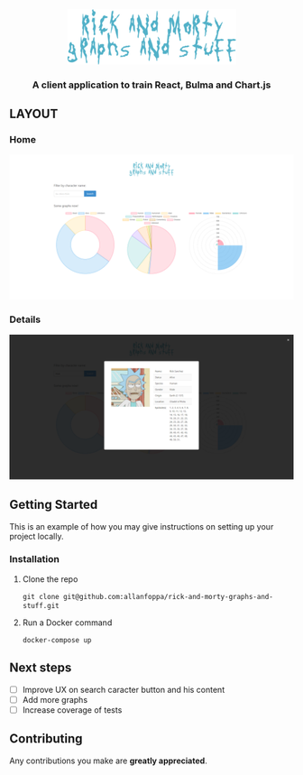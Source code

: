 <!-- PROJECT LOGO -->
<!-- markdownlint-disable -->
<div align="center" style="margin-top: 24px">
  <img src="./app/src/assets/images/logo.png" alt="Logo" />
  <h3 align="center">A client application to train React, Bulma and Chart.js</h3>
</div>
<!-- markdownlint-disable -->

<!-- LAYOUT PREVIEW -->
## LAYOUT

### Home

![Home](.github/rick-and-morty-graphs-and-stuff-home.png)

### Details

![Details](.github/rick-and-morty-graphs-and-stuff-details.png)

<!-- GETTING STARTED -->
## Getting Started

This is an example of how you may give instructions on setting up your project locally.

### Installation

1. Clone the repo

   ```shell
   git clone git@github.com:allanfoppa/rick-and-morty-graphs-and-stuff.git
   ```

2. Run a Docker command

   ```shell
   docker-compose up
   ```

## Next steps

- [ ] Improve UX on search caracter button and his content
- [ ] Add more graphs
- [ ] Increase coverage of tests

## Contributing

Any contributions you make are **greatly appreciated**.

